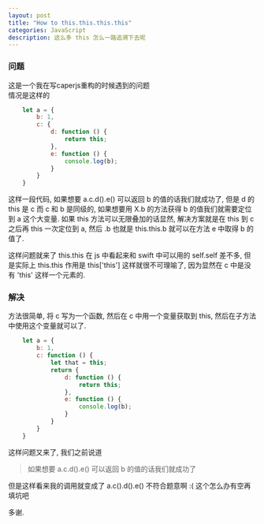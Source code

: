 ```yaml
---
layout: post
title: "How to this.this.this.this"
categories: JavaScript
description: 这么多 this 怎么一路追溯下去呢
---
```


### 问题

这是一个我在写caperjs重构的时候遇到的问题  
情况是这样的

```js
    let a = {
        b: 1,
        c: {
            d: function () {
                return this;
            },
            e: function () {
                console.log(b);
            }
        }
    }
```

这样一段代码, 如果想要 a.c.d().e() 可以返回 b 的值的话我们就成功了, 但是 d 的 this 是 c 而 c 和 b 是同级的, 如果想要用 X.b 的方法获得 b 的值我们就需要定位到 a 这个大变量. 如果 this 方法可以无限叠加的话显然, 解决方案就是在 this 到 c 之后再 this 一次定位到 a, 然后 .b 也就是 this.this.b 就可以在方法 e 中取得 b 的值了.

这样问题就来了 this.this 在 js 中看起来和 swift 中可以用的 self.self 差不多, 但是实际上 this.this 作用是 this['this'] 这样就很不可理喻了, 因为显然在 c 中是没有 'this' 这样一个元素的.

### 解决

方法很简单, 将 c 写为一个函数, 然后在 c 中用一个变量获取到 this, 然后在子方法中使用这个变量就可以了.

```js
    let a = {
        b: 1,
        c: function () {
            let that = this;
            return {
                d: function () {
                    return this;
                },
                e: function () {
                    console.log(b);
                }
            }
        }
    }
```

这样问题又来了, 我们之前说道

>  如果想要 a.c.d().e() 可以返回 b 的值的话我们就成功了

但是这样看来我的调用就变成了 a.c().d().e() 不符合题意啊 :( 这个怎么办有空再填坑吧

多谢.